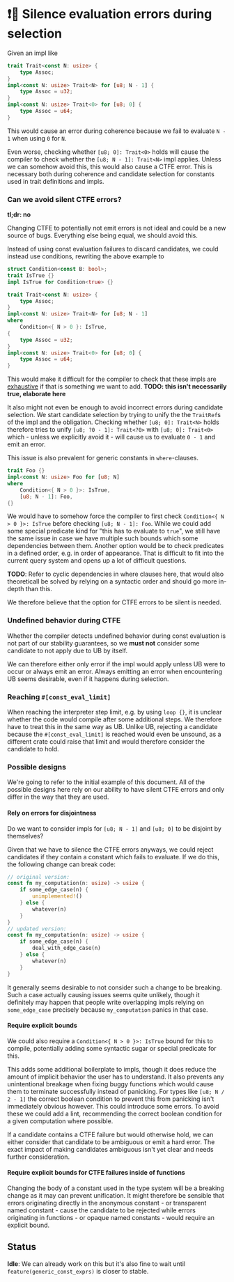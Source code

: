 # ❗🔄 Silence evaluation errors during selection

Given an impl like

```rust
trait Trait<const N: usize> {
    type Assoc;
}
impl<const N: usize> Trait<N> for [u8; N - 1] {
    type Assoc = u32;
}
impl<const N: usize> Trait<0> for [u8; 0] {
    type Assoc = u64;
}
```
This would cause an error during coherence because we fail to evaluate `N - 1` when using `0` for `N`.

Even worse, checking whether `[u8; 0]: Trait<0>` holds will cause the compiler to check whether the `[u8; N - 1]: Trait<N>`
impl applies. Unless we can somehow avoid this, this would also cause a CTFE error.
This is necessary both during coherence and candidate selection for constants used in trait definitions and impls.

### Can we avoid silent CTFE errors?

**tl;dr: no**

Changing CTFE to potentially not emit errors is not ideal and could be a new source of bugs.
Everything else being equal, we should avoid this.

Instead of using const evaluation failures to discard candidates, we could instead use conditions,
rewriting the above example to
```rust
struct Condition<const B: bool>;
trait IsTrue {}
impl IsTrue for Condition<true> {}

trait Trait<const N: usize> {
    type Assoc;
}
impl<const N: usize> Trait<N> for [u8; N - 1]
where
    Condition<{ N > 0 }: IsTrue,
{
    type Assoc = u32;
}
impl<const N: usize> Trait<0> for [u8; 0] {
    type Assoc = u64;
}
```

This would make it difficult for the compiler to check that these impls are [exhaustive](./exhaustiveness.md)
if that is something we want to add. **TODO: this isn't necessarily true, elaborate here**

It also might not even be enough to avoid incorrect errors during candidate selection.
We start candidate selection by trying to unify the the `TraitRef`s of the impl and the obligation.
Checking whether `[u8; 0]: Trait<N>` holds therefore tries to unify `[u8; ?0 - 1]: Trait<?0>` with `[u8; 0]: Trait<0>`
which - unless we explicitly avoid it - will cause us to evaluate `0 - 1` and emit an error. 

This issue is also prevalent for generic constants in `where`-clauses.

```rust
trait Foo {}
impl<const N: usize> Foo for [u8; N]
where
    Condition<{ N > 0 }>: IsTrue,
    [u8; N - 1]: Foo,
{}
```
We would have to somehow force the compiler to first check `Condition<{ N > 0 }>: IsTrue` before checking `[u8; N - 1]: Foo`.
While we could add some special predicate kind for "this has to evaluate to `true`", we still have the same issue in case
we have multiple such bounds which some dependencies between them. Another option would be to check predicates in a defined order,
e.g. in order of appearance. That is difficult to fit into the current query system and opens up a lot of difficult questions.

**TODO**: Refer to cyclic dependencies in where clauses here, that would also theoreticall be solved by relying on a syntactic order
and should go more in-depth than this.

We therefore believe that the option for CTFE errors to be silent is needed.

### Undefined behavior during CTFE

Whether the compiler detects undefined behavior during const evaluation is not part
of our stability guarantees, so we **must not** consider some candidate to not apply due to UB by itself.

We can therefore either only error if the impl would apply unless UB were to occur or always emit an error.
Always emitting an error when encountering UB seems desirable, even if it happens during selection.

### Reaching `#[const_eval_limit]`

When reaching the interpreter step limit, e.g. by using `loop {}`, it is unclear whether the code
would compile after some additional steps. We therefore have to treat this in the same way as UB.
Unlike UB, rejecting a candidate because the `#[const_eval_limit]` is reached would even be unsound,
as a different crate could raise that limit and would therefore consider the candidate to hold.

### Possible designs

We're going to refer to the initial example of this document. All of the possible designs here rely on
our ability to have silent CTFE errors and only differ in the way that they are used.

#### Rely on errors for disjointness

Do we want to consider impls for `[u8; N - 1]` and `[u8; 0]` to be disjoint by themselves?

Given that we have to silence the CTFE errors anyways, we could reject candidates if they contain a constant which fails to evaluate.
If we do this, the following change can break code:
```rust
// original version:
const fn my_computation(n: usize) -> usize {
    if some_edge_case(n) {
        unimplemented!()
    } else {
        whatever(n)
    }
}
// updated version:
const fn my_computation(n: usize) -> usize {
    if some_edge_case(n) {
        deal_with_edge_case(n)
    } else {
        whatever(n)
    }
}
```
It generally seems desirable to not consider such a change to be breaking. Such a case actually causing issues seems quite unlikely,
though it definitely may happen that people write overlapping impls relying on `some_edge_case` precisely because `my_computation` panics in
that case.

#### Require explicit bounds

We could also require a `Condition<{ N > 0 }>: IsTrue` bound for this to compile,
potentially adding some syntactic sugar or special predicate for this.

This adds some additional boilerplate to impls, though it does reduce the
amount of implicit behavior the user has to understand. It also prevents any unintentional breakage
when fixing buggy functions which would cause them to terminate successfully instead of panicking.
For types like `[u8; N / 2 - 1]` the correct boolean condition to prevent this from panicking isn't immediately obvious however.
This could introduce some errors. To avoid these we could add a lint, recommending the correct boolean condition for a given computation where possible.

If a candidate contains a CTFE failure but would otherwise hold, we can either consider that candidate to be ambiguous or emit a hard
error. The exact impact of making candidates ambiguous isn't yet clear and needs further consideration.

#### Require explicit bounds for CTFE failures inside of functions

Changing the body of a constant used in the type system will be a breaking change as it may can prevent unification.
It might therefore be sensible that errors originating directly in the anonymous constant - or transparent named constant - 
cause the candidate to be rejected while errors originating in functions - or opaque named constants - would require an explicit bound.

## Status

**Idle**: We can already work on this but it's also fine to wait until `feature(generic_const_exprs)` is
closer to stable.